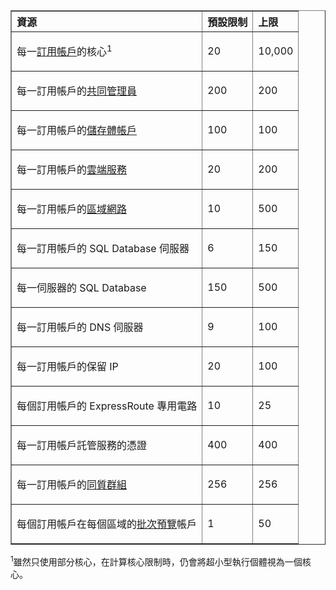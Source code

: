 <table cellspacing="0" border="1">
<tr>
   <th align="left" valign="middle">資源</th>
   <th align="left" valign="middle">預設限制</th>
   <th align="left" valign="middle">上限</th>
</tr>
<tr>
   <td valign="middle"><p>每一<a href="http://msdn.microsoft.com/library/azure/hh531793.aspx">訂用帳戶</a>的核心<sup>1</sup></p></td>
   <td valign="middle"><p>20</p></td>
   <td valign="middle"><p>10,000</p></td>
</tr>
<tr>
   <td valign="middle"><p>每一訂用帳戶的<a href="http://msdn.microsoft.com/library/azure/gg456328.aspx">共同管理員</a></p></td>
   <td valign="middle"><p>200</p></td>
   <td valign="middle"><p>200</p></td>
</tr>
<tr>
   <td valign="middle"><p>每一訂用帳戶的<a href="http://azure.microsoft.com/documentation/articles/storage-create-storage-account/">儲存體帳戶</a></p></td>
   <td valign="middle"><p>100</p></td>
   <td valign="middle"><p>100</p></td>
</tr>
<tr>
   <td valign="middle"><p>每一訂用帳戶的<a href="http://azure.microsoft.com/documentation/articles/cloud-services-what-is/">雲端服務</a></p></td>
   <td valign="middle"><p>20</p></td>
   <td valign="middle"><p>200</p></td>
</tr>
<tr>
   <td valign="middle"><p>每一訂用帳戶的<a href="http://msdn.microsoft.com/library/jj157100.aspx">區域網路</a></p></td>
   <td valign="middle"><p>10</p></td>
   <td valign="middle"><p>500</p></td>
</tr>
<tr>
   <td valign="middle"><p>每一訂用帳戶的 SQL Database 伺服器</p></td>
   <td valign="middle"><p>6</p></td>
   <td valign="middle"><p>150</p></td>
</tr>
<tr>
   <td valign="middle"><p>每一伺服器的 SQL Database</p></td>
   <td valign="middle"><p>150</p></td>
   <td valign="middle"><p>500</p></td>
</tr>
<tr>
   <td valign="middle"><p>每一訂用帳戶的 DNS 伺服器</p></td>
   <td valign="middle"><p>9</p></td>
   <td valign="middle"><p>100</p></td>
</tr>
<tr>
   <td valign="middle"><p>每一訂用帳戶的保留 IP</p></td>
   <td valign="middle"><p>20</p></td>
   <td valign="middle"><p>100</p></td>
</tr>
<tr>
   <td valign="middle"><p>每個訂用帳戶的 ExpressRoute 專用電路</p></td>
   <td valign="middle"><p>10</p></td>
   <td valign="middle"><p>25</p></td>
</tr>
<tr>
   <td valign="middle"><p>每一訂用帳戶託管服務的憑證</p></td>
   <td valign="middle"><p>400</p></td>
   <td valign="middle"><p>400</p></td>
</tr>
<tr>
   <td valign="middle"><p>每一訂用帳戶的<a href="http://msdn.microsoft.com/library/azure/jj156085.aspx">同質群組</a></p></td>
   <td valign="middle"><p>256</p></td>
   <td valign="middle"><p>256</p></td>
</tr>
<tr>
   <td valign="middle"><p>每個訂用帳戶在每個區域的<a href="http://azure.microsoft.com/services/batch/">批次預覽</a>帳戶</p></td>
   <td valign="middle"><p>1</p></td>
   <td valign="middle"><p>50</p></td>
</tr>
</table>

<sup>1</sup>雖然只使用部分核心，在計算核心限制時，仍會將超小型執行個體視為一個核心。

<!---HONumber=62-->